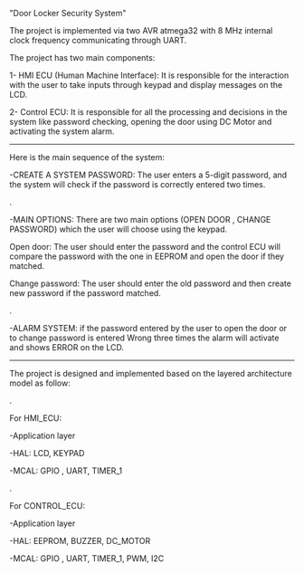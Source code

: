 
"Door Locker Security System"

The project is implemented via two AVR atmega32 with 8 MHz internal clock frequency communicating through UART.



The project has two main components:

1- HMI ECU (Human Machine Interface): It is responsible for the interaction with the user to take inputs through keypad and display messages on the LCD.

2- Control ECU: It is responsible for all the processing and decisions in the system like password checking, opening the door using DC Motor and activating the system alarm.


------------------------------------------------------------------------------------------------------------------------------------------------------------------ 



Here is the main sequence of the system:

-CREATE A SYSTEM PASSWORD: The user enters a 5-digit password, and the system will check if the password is correctly entered two times.

.

-MAIN OPTIONS: There are two main options (OPEN DOOR , CHANGE PASSWORD) which the user will choose using the keypad.

Open door: The user should enter the password and the control ECU will compare the password with the one in EEPROM and open the door if they matched.

Change password: The user should enter the old password and then create new password if the password matched.

.

-ALARM SYSTEM: if the password entered by the user to open the door or to change password is entered Wrong three times the alarm will activate and shows ERROR on the LCD.

------------------------------------------------------------------------------------------------------------------------------------------------------------------


The project is designed and implemented based on the layered architecture model as follow:

.

For HMI_ECU:

-Application layer

-HAL: LCD, KEYPAD

-MCAL: GPIO , UART, TIMER_1

.

For CONTROL_ECU:

-Application layer

-HAL: EEPROM, BUZZER, DC_MOTOR

-MCAL: GPIO , UART, TIMER_1, PWM, I2C
